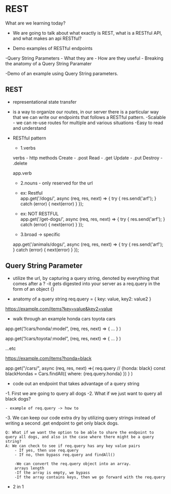 # REST

What are we learning today?

-  We are going to talk about what exactly is REST, what is a RESTful API, and what makes an api RESTful?

- Demo examples of RESTful endpoints

-Query String Parameters
    - What they are
    - How are they useful
    - Breaking the anatomy of a Query String Paramater

-Demo of an example using Query String parameters.


## REST
- representational state transfer
- is a way to organize our routes, in our server there is a particular way that we can write our endpoints that follows a RESTful pattern.
    -Scalable - we can re-use routes for multiple and various situations
    -Easy to read and understand

- RESTful pattern<br>
    - 1.verbs <br>
   
    verbs - http methods
    Create - .post
    Read - .get
    Update - .put 
    Destroy - .delete

    app.verb

    - 2.nouns - only reserved for the url <br>

    - ex: Restful<br>
    app.get('/dogs/', async (req, res, next) => {
        try {
        res.send('arf');
        } catch (error) {
        next(error)
        }
    });

    - ex: NOT RESTFUL<br>
    app.get('/get-dogs/', async (req, res, next) => {
        try {
        res.send('arf');
        } catch (error) {
        next(error)
        }
    });

    - 3.broad -> specific <br>

    app.get('/animals/dogs/', async (req, res, next) => {
        try {
        res.send('arf');
        } catch (error) {
        next(error)
        }
    });   

## Query String Parameter

- utilize the url, by capturing a query string, denoted by everything that comes after a ?
-it gets digested into your server as a req.query in the form of an object {}

- anatomy of a query string
req.query =
{
    key: value,
    key2: value2
}

https://example.com/items?key=value&key2=value

- walk through an example
honda cars
toyota cars

app.get(“/cars/honda/:model”, (req, res, next) => {
	…
}
)

app.get(“/cars/toyota/:model”, (req, res, next) => {
	…
}
)

...etc

https://example.com/items?honda=black

app.get("/cars/", async (req, res, next) =>{
    req.query // {honda: black}
    const blackHondas = Cars.findAll({
        where: {req.query.honda}
    })
} )

- code out an endpoint that takes advantage of a query string

 -1. First we are going to query all dogs
 -2. What if we just want to query all black dogs?

    - example of req.query -> how to 

 -3. We can keep our code extra dry by utilizing query strings instead of writing a second .get endpoint to get only black dogs.

    Q: What if we want the option to be able to share the endpoint to query all dogs, and also in the case where there might be a query string?
    A: We can check to see if req.query has any key value pairs
        - If yes, then use req.query
        - If no, then bypass req.query and findAll()

        -We can convert the req.query object into an array.
        arrays length
        -If the array is empty, we bypass
        -If the array contains keys, then we go forward with the req.query
 - 2 in 1